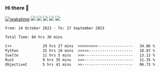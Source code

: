 ### Hi there 👋
[![wakatime](https://wakatime.com/badge/user/368879df-dc38-4b1a-86c4-8a2054a0e074.svg)](https://wakatime.com/@368879df-dc38-4b1a-86c4-8a2054a0e074)
<img src="https://img.shields.io/badge/Windows-0078D6?style=flat&logo=Windows&logoColor=white">
<img src="https://img.shields.io/badge/IntelliJ_IDEA-000000.svg?style=flat&logo=IntelliJ-IDEA&logoColor=white">
<img src="https://img.shields.io/badge/CLion-000000.svg?style=flat&logo=CLion&logoColor=white">
<img src="https://img.shields.io/badge/Visual_Studio_Code-007ACC?style=flat&logo=Visual-Studio-Code&logoColor=white">
<img src="https://img.shields.io/badge/Discord-5865F2?label=kano%233578&style=flat&logo=discord&logoColor=white">
<br>


<!--START_SECTION:waka-->

```txt
From: 14 October 2022 - To: 27 September 2023

Total Time: 84 hrs 30 mins

C++              29 hrs 27 mins  >>>>>>>>>----------------   34.86 %
Python           15 hrs 16 mins  >>>>>--------------------   18.07 %
Svelte           11 hrs 5 mins   >>>----------------------   13.13 %
Rust             9 hrs 35 mins   >>>----------------------   11.35 %
ObjectiveC       5 hrs 41 mins   >>-----------------------   06.73 %
```

<!--END_SECTION:waka-->
